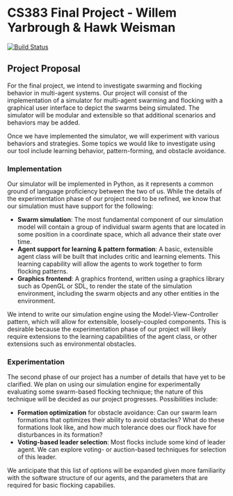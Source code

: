 # CS383 Final Project - Willem Yarbrough & Hawk Weisman

[![Build Status](https://travis-ci.org/cs383-final/cs383-finalproject.svg?branch=master)](https://travis-ci.org/cs383-final/cs383-finalproject)

## Project Proposal

For the final project, we intend to investigate swarming and flocking behavior
in multi-agent systems. Our project will consist of the implementation of a
simulator for multi-agent swarming and flocking with a graphical user interface
to depict the swarms being simulated. The simulator will be modular and
extensible so that additional scenarios and behaviors may be added.

Once we have implemented the simulator, we will experiment with various
behaviors and strategies. Some topics we would like to investigate using our
tool include learning behavior, pattern-forming, and obstacle avoidance.

### Implementation
Our simulator will be implemented in Python, as it represents a common ground of
language proficiency between the two of us. While the details of the
experimentation phase of our project need to be refined, we know that our
simulation must have support for the following:

- **Swarm simulation**: The most fundamental component of our simulation model will
  contain a group of individual swarm agents that are located in some position
  in a coordinate space, which all advance their state over time.
- **Agent support for learning & pattern formation**: A basic, extensible agent
  class will be built that includes critic and learning elements. This learning
  capability will allow the agents to work together to form flocking patterns.
- **Graphics frontend**: A graphics frontend, written using a graphics library such
  as OpenGL or SDL, to render the state of the simulation environment, including
  the swarm objects and any other entities in the environment.

We intend to write our simulation engine using the Model-View-Controller
pattern, which will allow for extensible, loosely-coupled components. This is
desirable because the experimentation phase of our project will likely require
extensions to the learning capabilities of the agent class, or other extensions
such as environmental obstacles.

### Experimentation
The second phase of our project has a number of details that have yet to be
clarified. We plan on using our simulation engine for experimentally evaluating
some swarm-based flocking technique; the nature of this technique will
be decided as our project progresses. Possibilities include:

- **Formation optimization** for obstacle avoidance: Can our swarm learn formations
  that optimizes their ability to avoid obstacles? What do these formations look
  like, and how much tolerance does our flock have for disturbances in its
  formation?
- **Voting-based leader selection**: Most flocks include some kind of leader agent.
  We can explore voting- or auction-based techniques for selection of this leader.

We anticipate that this list of options will be expanded given more familiarity
with the software structure of our agents, and the parameters that are required
for basic flocking capabilies.
